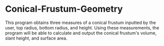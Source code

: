 # Conical-Frustum-Geometry

This program obtains three measures of a conical frustum inputted by the user, top radius, bottom radius, and height. Using these measurements, the program will be able to calculate and output the conical frustum's volume, slant height, and surface area.
